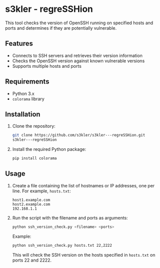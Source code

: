 # s3kler - regreSSHion
This tool checks the version of OpenSSH running on specified hosts and ports and determines if they are potentially vulnerable.

## Features

- Connects to SSH servers and retrieves their version information
- Checks the OpenSSH version against known vulnerable versions
- Supports multiple hosts and ports

## Requirements

- Python 3.x
- `colorama` library

## Installation

1. Clone the repository:

    ```bash
    git clone https://github.com/s3kler/s3kler---regreSSHion.git
    s3kler---regreSSHion
    ```

2. Install the required Python package:

    ```bash
    pip install colorama
    ```

## Usage

1. Create a file containing the list of hostnames or IP addresses, one per line. For example, `hosts.txt`:

    ```
    host1.example.com
    host2.example.com
    192.168.1.1
    ```

2. Run the script with the filename and ports as arguments:

    ```bash
    python ssh_version_check.py <filename> <ports>
    ```

    Example:

    ```bash
    python ssh_version_check.py hosts.txt 22,2222
    ```

    This will check the SSH version on the hosts specified in `hosts.txt` on ports 22 and 2222.
